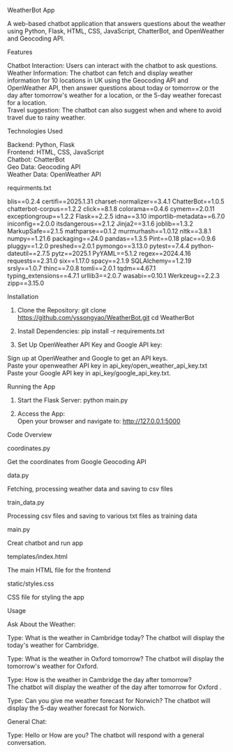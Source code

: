 WeatherBot App 

A web-based chatbot application that answers questions about the weather using Python, Flask, HTML, CSS, JavaScript, ChatterBot, and OpenWeather and Geocoding API.

Features 

Chatbot Interaction: Users can interact with the chatbot to ask questions.  
Weather Information: The chatbot can fetch and display weather information for 10 locations in UK using the Geocoding API and OpenWeather API, then answer questions about today or tomorrow or the day after tomorrow's weather for a location, or the 5-day weather forecast for a location.  
Travel suggestion: The chatbot can also suggest when and where to avoid travel due to rainy weather.  

Technologies Used 

Backend: Python, Flask   
Frontend: HTML, CSS, JavaScript   
Chatbot: ChatterBot   
Geo Data: Geocoding API   
Weather Data: OpenWeather API   

requirments.txt 

blis==0.2.4
certifi==2025.1.31
charset-normalizer==3.4.1
ChatterBot==1.0.5
chatterbot-corpus==1.2.2
click==8.1.8
colorama==0.4.6
cymem==2.0.11
exceptiongroup==1.2.2
Flask==2.2.5
idna==3.10
importlib-metadata==6.7.0
iniconfig==2.0.0
itsdangerous==2.1.2
Jinja2==3.1.6
joblib==1.3.2
MarkupSafe==2.1.5
mathparse==0.1.2
murmurhash==1.0.12
nltk==3.8.1
numpy==1.21.6
packaging==24.0
pandas==1.3.5
Pint==0.18
plac==0.9.6
pluggy==1.2.0
preshed==2.0.1
pymongo==3.13.0
pytest==7.4.4
python-dateutil==2.7.5
pytz==2025.1
PyYAML==5.1.2
regex==2024.4.16
requests==2.31.0
six==1.17.0
spacy==2.1.9
SQLAlchemy==1.2.19
srsly==1.0.7
thinc==7.0.8
tomli==2.0.1
tqdm==4.67.1
typing_extensions==4.7.1
urllib3==2.0.7
wasabi==0.10.1
Werkzeug==2.2.3
zipp==3.15.0


Installation 

1. Clone the Repository: 
git clone https://github.com/yssongyao/WeatherBot.git
cd WeatherBot

2. Install Dependencies: 
pip install -r requirements.txt

3. Set Up OpenWeather API Key and Google API key: 

Sign up at OpenWeather and Google to get an API keys.  
Paste your openweather API key in api_key/open_weather_api_key.txt  
Paste your Google API key in api_key/google_api_key.txt.  

Running the App  
1. Start the Flask Server:
python main.py 

2. Access the App:  
Open your browser and navigate to:
http://127.0.0.1:5000 

Code Overview   
 
coordinates.py 

Get the coordinates from Google Geocoding API  


data.py 

Fetching, processing weather data and saving to csv files   


train_data.py 

Processing csv files and saving to various txt files as training data   


main.py 

Creat chatbot and run app   

templates/index.html 

The main HTML file for the frontend   

static/styles.css 

CSS file for styling the app   

Usage   


Ask About the Weather:   


Type: What is the weather in Cambridge today? 
The chatbot will display the today's weather for Cambridge.   

Type: What is the weather in Oxford tomorrow? 
The chatbot will display the tomorrow's weather for Oxford.  

Type: How is the weather in Cambridge the day after tomorrow?  
The chatbot will display the weather of the day after tomorrow for Oxford . 

Type: Can you give me weather forecast for Norwich? 
The chatbot will display the 5-day weather forecast for Norwich. 

General Chat:  

Type: Hello or How are you? 
The chatbot will respond with a general conversation.
